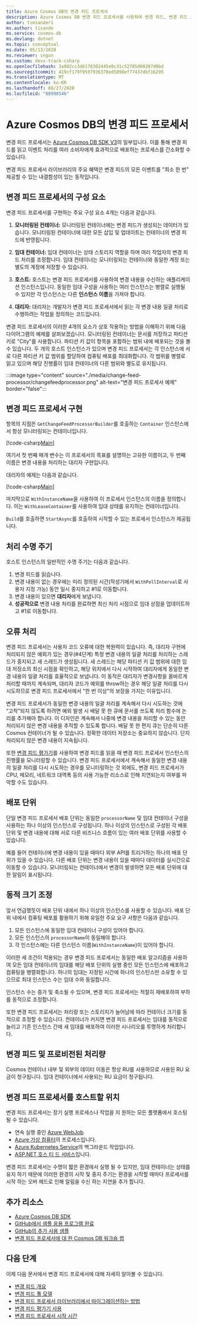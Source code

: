 ```yaml
---
title: Azure Cosmos DB의 변경 피드 프로세서
description: Azure Cosmos DB 변경 피드 프로세서를 사용하여 변경 피드, 변경 피드 프로세서의 구성 요소를 읽는 방법에 대해 알아봅니다.
author: timsander1
ms.author: tisande
ms.service: cosmos-db
ms.devlang: dotnet
ms.topic: conceptual
ms.date: 05/13/2020
ms.reviewer: sngun
ms.custom: devx-track-csharp
ms.openlocfilehash: 3a802cc3d6178302445e0c31c52785d00207d0bd
ms.sourcegitcommit: 419cf179f9597936378ed5098ef77437dbf16295
ms.translationtype: MT
ms.contentlocale: ko-KR
ms.lasthandoff: 08/27/2020
ms.locfileid: "88998546"
---
```

# <a name="change-feed-processor-in-azure-cosmos-db"></a>Azure Cosmos DB의 변경 피드 프로세서

변경 피드 프로세서는 [Azure Cosmos DB SDK V3](https://github.com/Azure/azure-cosmos-dotnet-v3)의 일부입니다. 이를 통해 변경 피드를 읽고 이벤트 처리를 여러 소비자에게 효과적으로 배포하는 프로세스를 간소화할 수 있습니다.

변경 피드 프로세서 라이브러리의 주요 혜택은 변경 피드의 모든 이벤트를 "최소 한 번" 제공할 수 있는 내결함성이 있는 동작입니다.

## <a name="components-of-the-change-feed-processor"></a>변경 피드 프로세서의 구성 요소

변경 피드 프로세서를 구현하는 주요 구성 요소 4개는 다음과 같습니다.

1. **모니터링된 컨테이너:** 모니터링된 컨테이너에는 변경 피드가 생성되는 데이터가 있습니다. 모니터링된 컨테이너에 대한 모든 삽입 및 업데이트는 컨테이너의 변경 피드에 반영됩니다.

1. **임대 컨테이너:** 임대 컨테이너는 상태 스토리지 역할을 하며 여러 작업자의 변경 피드 처리를 조정합니다. 임대 컨테이너는 모니터링되는 컨테이너와 동일한 계정 또는 별도의 계정에 저장할 수 있습니다.

1. **호스트:** 호스트는 변경 피드 프로세서를 사용하여 변경 내용을 수신하는 애플리케이션 인스턴스입니다. 동일한 임대 구성을 사용하는 여러 인스턴스는 병렬로 실행될 수 있지만 각 인스턴스는 다른 **인스턴스 이름**을 가져야 합니다.

1. **대리자:** 대리자는 개발자가 변경 피드 프로세서에서 읽는 각 변경 내용 일괄 처리로 수행하려는 작업을 정의하는 코드입니다. 

변경 피드 프로세서의 이러한 4개의 요소가 상호 작용하는 방법을 이해하기 위해 다음 다이어그램의 예제를 살펴보겠습니다. 모니터링된 컨테이너는 문서를 저장하고 파티션 키로 "City"를 사용합니다. 파티션 키 값이 항목을 포함하는 범위 내에 배포되는 것을 볼 수 있습니다. 두 개의 호스트 인스턴스가 있으며 변경 피드 프로세서는 각 인스턴스에 서로 다른 파티션 키 값 범위를 할당하여 컴퓨팅 배포를 최대화합니다. 각 범위를 병렬로 읽고 있으며 해당 진행률이 임대 컨테이너의 다른 범위와 별도로 유지됩니다.

:::image type="content" source="./media/change-feed-processor/changefeedprocessor.png" alt-text="변경 피드 프로세서 예제" border="false":::

## <a name="implementing-the-change-feed-processor"></a>변경 피드 프로세서 구현

항목의 지점은 `GetChangeFeedProcessorBuilder`를 호출하는 `Container` 인스턴스에서 항상 모니터링되는 컨테이너입니다.

[!code-csharp[Main](~/samples-cosmosdb-dotnet-change-feed-processor/src/Program.cs?name=DefineProcessor)]

여기서 첫 번째 매개 변수는 이 프로세서의 목표를 설명하는 고유한 이름이고, 두 번째 이름은 변경 내용을 처리하는 대리자 구현입니다. 

대리자의 예제는 다음과 같습니다.


[!code-csharp[Main](~/samples-cosmosdb-dotnet-change-feed-processor/src/Program.cs?name=Delegate)]

마지막으로 `WithInstanceName`을 사용하여 이 프로세서 인스턴스의 이름을 정의합니다. 이는 `WithLeaseContainer`를 사용하여 임대 상태를 유지하는 컨테이너입니다.

`Build`를 호출하면 `StartAsync`를 호출하여 시작할 수 있는 프로세서 인스턴스가 제공됩니다.

## <a name="processing-life-cycle"></a>처리 수명 주기

호스트 인스턴스의 일반적인 수명 주기는 다음과 같습니다.

1. 변경 피드를 읽습니다.
1. 변경 내용이 없는 경우에는 미리 정의된 시간(작성기에서 `WithPollInterval`로 사용자 지정 가능) 동안 일시 중지하고 #1로 이동합니다.
1. 변경 내용이 있으면 **대리자**에게 보냅니다.
1. **성공적으로**  변경 내용 처리를 완료하면 최신 처리 시점으로 임대 상점을 업데이트하고 #1로 이동합니다.

## <a name="error-handling"></a>오류 처리

변경 피드 프로세서는 사용자 코드 오류에 대한 복원력이 있습니다. 즉, 대리자 구현에 처리되지 않은 예외가 있는 경우(#4단계) 특정 변경 내용의 일괄 처리를 처리하는 스레드가 중지되고 새 스레드가 생성됩니다. 새 스레드는 해당 파티션 키 값 범위에 대한 임대 저장소의 최신 시점을 확인하고, 해당 위치에서 다시 시작하여 대리자에게 동일한 변경 내용의 일괄 처리를 효율적으로 보냅니다. 이 동작은 대리자가 변경사항을 올바르게 처리할 때까지 계속되며, 대리자 코드가 예외를 throw하는 경우 해당 일괄 처리를 다시 시도하므로 변경 피드 프로세서에서 "한 번 이상"의 보장을 가지는 이유입니다.

변경 피드 프로세서가 동일한 변경 내용의 일괄 처리를 계속해서 다시 시도하는 것에 “고착”되지 않도록 하려면 예외 발생 시 배달 못 한 큐에 문서를 쓰도록 처리 함수에 논리를 추가해야 합니다. 이 디자인은 계속해서 나중에 변경 내용을 처리할 수 있는 동안 처리되지 않은 변경 내용을 추적할 수 있도록 합니다. 배달 못 한 편지 큐는 단순히 다른 Cosmos 컨테이너가 될 수 있습니다. 정확한 데이터 저장소는 중요하지 않습니다. 단지 처리되지 않은 변경 내용이 지속됩니다.

또한 [변경 피드 평가기](how-to-use-change-feed-estimator.md)를 사용하여 변경 피드를 읽을 때 변경 피드 프로세서 인스턴스의 진행률을 모니터링할 수 있습니다. 변경 피드 프로세서에서 계속해서 동일한 변경 내용의 일괄 처리를 다시 시도하는 경우를 모니터링하는 것 외에도, 변경 피드 프로세서가 CPU, 메모리, 네트워크 대역폭 등의 사용 가능한 리소스로 인해 지연되는지 여부를 파악할 수도 있습니다.

## <a name="deployment-unit"></a>배포 단위

단일 변경 피드 프로세서 배포 단위는 동일한 `processorName` 및 임대 컨테이너 구성을 사용하는 하나 이상의 인스턴스로 구성됩니다. 하나 이상의 인스턴스로 구성된 각 배포 단위 및 변경 내용에 대해 서로 다른 비즈니스 흐름이 있는 여러 배포 단위를 사용할 수 있습니다. 

예를 들어 컨테이너에 변경 내용이 있을 때마다 외부 API를 트리거하는 하나의 배포 단위가 있을 수 있습니다. 다른 배포 단위는 변경 내용이 있을 때마다 데이터를 실시간으로 이동할 수 있습니다. 모니터링되는 컨테이너에서 변경이 발생하면 모든 배포 단위에 대한 알림이 표시됩니다.

## <a name="dynamic-scaling"></a>동적 크기 조정

앞서 언급했듯이 배포 단위 내에서 하나 이상의 인스턴스를 사용할 수 있습니다. 배포 단위 내에서 컴퓨팅 배포를 활용하기 위해 유일한 주요 요구 사항은 다음과 같습니다.

1. 모든 인스턴스에 동일한 임대 컨테이너 구성이 있어야 합니다.
1. 모든 인스턴스의 `processorName`이 동일해야 합니다.
1. 각 인스턴스에는 다른 인스턴스 이름(`WithInstanceName`)이 있어야 합니다.

이러한 세 조건이 적용되는 경우 변경 피드 프로세서는 동일한 배포 알고리즘을 사용하여 모든 임대 컨테이너의 임대를 해당 배포 단위의 실행 중인 모든 인스턴스에 배포하고 컴퓨팅을 병렬화합니다. 하나의 임대는 지정된 시간에 하나의 인스턴스만 소유할 수 있으므로 최대 인스턴스 수는 임대 수와 동일합니다.

인스턴스 수는 증가 및 축소될 수 있으며, 변경 피드 프로세서는 적절히 재배포하여 부하를 동적으로 조정합니다.

또한 변경 피드 프로세서는 처리량 또는 스토리지가 늘어남에 따라 컨테이너 크기를 동적으로 조정할 수 있습니다. 컨테이너가 커지면 변경 피드 프로세서는 임대를 동적으로 늘리고 기존 인스턴스 간에 새 임대를 배포하여 이러한 시나리오를 투명하게 처리합니다.

## <a name="change-feed-and-provisioned-throughput"></a>변경 피드 및 프로비전된 처리량

Cosmos 컨테이너 내부 및 외부의 데이터 이동은 항상 RU를 사용하므로 사용된 RU 요금이 청구됩니다. 임대 컨테이너에서 사용되는 RU 요금이 청구됩니다.

## <a name="where-to-host-the-change-feed-processor"></a>변경 피드 프로세서를 호스트할 위치

변경 피드 프로세서는 장기 실행 프로세스나 작업을 지 원하는 모든 플랫폼에서 호스팅될 수 있습니다.

* 연속 실행 중인 [Azure WebJob](https://docs.microsoft.com/learn/modules/run-web-app-background-task-with-webjobs/).
* [Azure 가상 컴퓨터](https://docs.microsoft.com/azure/architecture/best-practices/background-jobs#azure-virtual-machines)의 프로세스입니다.
* [Azure Kubernetes Service](https://docs.microsoft.com/azure/architecture/best-practices/background-jobs#azure-kubernetes-service)의 백그라운드 작업입니다.
* [ASP.NET 호스 티 드 서비스](https://docs.microsoft.com/aspnet/core/fundamentals/host/hosted-services)입니다.

변경 피드 프로세서는 수명이 짧은 환경에서 실행 될 수 있지만, 임대 컨테이너는 상태를 유지 하기 때문에 이러한 환경의 시작 및 중지 주기는 환경을 시작할 때마다 프로세서를 시작 하는 오버 헤드로 인해 알림을 수신 하는 지연을 추가 합니다.

## <a name="additional-resources"></a>추가 리소스

* [Azure Cosmos DB SDK](sql-api-sdk-dotnet.md)
* [GitHub에서 샘플 응용 프로그램 완료](https://github.com/Azure-Samples/cosmos-dotnet-change-feed-processor)
* [GitHub의 추가 사용 샘플](https://github.com/Azure/azure-cosmos-dotnet-v3/tree/master/Microsoft.Azure.Cosmos.Samples/Usage/ChangeFeed)
* [변경 피드 프로세서에 대 한 Cosmos DB 워크숍 랩](https://azurecosmosdb.github.io/labs/dotnet/labs/08-change_feed_with_azure_functions.html#consume-cosmos-db-change-feed-via-the-change-feed-processor)

## <a name="next-steps"></a>다음 단계

이제 다음 문서에서 변경 피드 프로세서에 대해 자세히 알아볼 수 있습니다.

* [변경 피드 개요](change-feed.md)
* [변경 피드 풀 모델](change-feed-pull-model.md)
* [변경 피드 프로세서 라이브러리에서 마이그레이션하는 방법](how-to-migrate-from-change-feed-library.md)
* [변경 피드 평가기 사용](how-to-use-change-feed-estimator.md)
* [변경 피드 프로세서 시작 시간](how-to-configure-change-feed-start-time.md)
